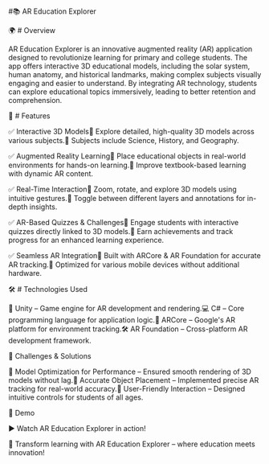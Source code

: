 #📚 AR Education Explorer

🌍 # Overview

AR Education Explorer is an innovative augmented reality (AR) application designed to revolutionize learning for primary and college students. The app offers interactive 3D educational models, including the solar system, human anatomy, and historical landmarks, making complex subjects visually engaging and easier to understand. By integrating AR technology, students can explore educational topics immersively, leading to better retention and comprehension.

🎨 # Features

✅ Interactive 3D Models🔹 Explore detailed, high-quality 3D models across various subjects.🔹 Subjects include Science, History, and Geography.

✅ Augmented Reality Learning🔹 Place educational objects in real-world environments for hands-on learning.🔹 Improve textbook-based learning with dynamic AR content.

✅ Real-Time Interaction🔹 Zoom, rotate, and explore 3D models using intuitive gestures.🔹 Toggle between different layers and annotations for in-depth insights.

✅ AR-Based Quizzes & Challenges🔹 Engage students with interactive quizzes directly linked to 3D models.🔹 Earn achievements and track progress for an enhanced learning experience.

✅ Seamless AR Integration🔹 Built with ARCore & AR Foundation for accurate AR tracking.🔹 Optimized for various mobile devices without additional hardware.

🛠 # Technologies Used

🚀 Unity – Game engine for AR development and rendering.💻 C# – Core programming language for application logic.📌 ARCore – Google's AR platform for environment tracking.🛠 AR Foundation – Cross-platform AR development framework.

🚀 Challenges & Solutions

🔹 Model Optimization for Performance – Ensured smooth rendering of 3D models without lag.🔹 Accurate Object Placement – Implemented precise AR tracking for real-world accuracy.🔹 User-Friendly Interaction – Designed intuitive controls for students of all ages.

🎥 Demo

▶️ Watch AR Education Explorer in action!

🌟 Transform learning with AR Education Explorer – where education meets innovation!
